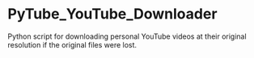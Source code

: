 # PyTube_YouTube_Downloader
Python script for downloading personal YouTube videos at their original resolution if the original files were lost.

